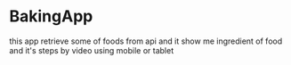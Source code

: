 # BakingApp
this app retrieve some of foods from api and it show me ingredient of food and it's steps by video using mobile or tablet 

